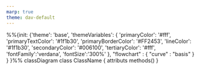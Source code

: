 ```yaml
---
marp: true
theme: dav-default
---
```


<style>
:root {
    background-color:#FFF;
    font-size: 10px;
}
    </style>

<div class="mermaid">
%%{init: {'theme': 'base',
    'themeVariables': {
      'primaryColor': '#fff',
      'primaryTextColor': '#1f1b30',
      'primaryBorderColor': '#FF2453',
      'lineColor': '#1f1b30',
      'secondaryColor': '#006100',
      'tertiaryColor': '#fff',
      'fontFamily':'verdana',
      'fontSize':'300%'
    }, 
    "flowchart" : { "curve" : "basis" } 
} }%%
classDiagram
    class ClassName {
        attributs
        methods()
    }    

</div>

